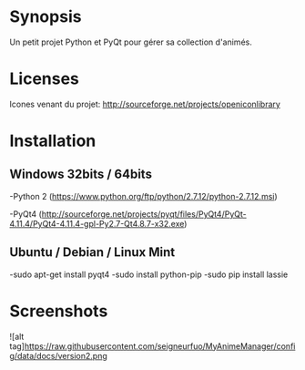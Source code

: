 # Synopsis

Un petit projet Python et PyQt pour gérer sa collection d'animés.

# Licenses

Icones venant du projet: http://sourceforge.net/projects/openiconlibrary

# Installation

## Windows 32bits / 64bits

-Python 2 (https://www.python.org/ftp/python/2.7.12/python-2.7.12.msi)

-PyQt4 (http://sourceforge.net/projects/pyqt/files/PyQt4/PyQt-4.11.4/PyQt4-4.11.4-gpl-Py2.7-Qt4.8.7-x32.exe)

## Ubuntu / Debian / Linux Mint

-sudo apt-get install pyqt4
-sudo install python-pip
-sudo pip install lassie

# Screenshots

![alt tag]https://raw.githubusercontent.com/seigneurfuo/MyAnimeManager/config/data/docs/version2.png
